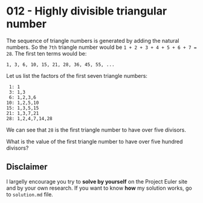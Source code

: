 # 012 - Highly divisible triangular number 

The sequence of triangle numbers is generated by adding the natural numbers. So the `7th` triangle number would be `1 + 2 + 3 + 4 + 5 + 6 + 7 = 28`. The first ten terms would be:

`1, 3, 6, 10, 15, 21, 28, 36, 45, 55, ...`

Let us list the factors of the first seven triangle numbers:
```
 1: 1
 3: 1,3
 6: 1,2,3,6
10: 1,2,5,10
15: 1,3,5,15
21: 1,3,7,21
28: 1,2,4,7,14,28
```
We can see that `28` is the first triangle number to have over five divisors.

What is the value of the first triangle number to have over five hundred divisors?

## Disclaimer

I largelly encourage you try to **solve by yourself** on the Project Euler site and by your own research. If you want to know **how** my solution works, go to `solution.md` file.
